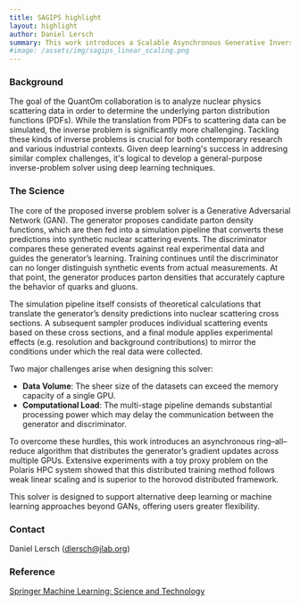 ```yaml
---
title: SAGIPS highlight
layout: highlight
author: Daniel Lersch
summary: This work introduces a Scalable Asynchronous Generative Inverse Problem Solver (SAGIPS) for high-performance computing systems. The resulting workflow utilizes an asynchronous ring-allreduce algorithm to transfer the gradients of a Generative Adverserial Network (GAN) across multiple GPUs. Experiments with a scientific proxy application demonstrate convergence quality comparable to traditional methods and near-linear weak scaling. This novel approach holds the potential to significantly advance methods for solving complex, large-scale inverse problems.
#image: /assets/img/sagips_linear_scaling.png
---
```


### Background

The goal of the QuantOm collaboration is to analyze nuclear physics scattering data in order to determine the underlying parton distribution functions (PDFs). While the translation from PDFs to scattering data can be simulated, the inverse problem is significantly more challenging. Tackling these kinds of inverse problems is crucial for both contemporary research and various industrial contexts. Given deep learning's success in addresing similar complex challenges, it's logical to develop a general-purpose inverse-problem solver using deep learning techniques.

### The Science

The core of the proposed inverse problem solver is a Generative Adversarial Network (GAN). The generator proposes candidate parton density functions, which are then fed into a simulation pipeline that converts these predictions into synthetic nuclear scattering events. The discriminator compares these generated events against real experimental data and guides the generator’s learning. Training continues until the discriminator can no longer distinguish synthetic events from actual measurements. At that point, the generator produces parton densities that accurately capture the behavior of quarks and gluons.

The simulation pipeline itself consists of theoretical calculations that translate the generator’s density predictions into nuclear scattering cross sections. A subsequent sampler produces individual scattering events based on these cross sections, and a final module applies experimental effects (e.g. resolution and background contributions) to mirror the conditions under which the real data were collected.

Two major challenges arise when designing this solver:
 - **Data Volume**: The sheer size of the datasets can exceed the memory capacity of a single GPU.
 - **Computational Load**: The multi-stage pipeline demands substantial processing power which may delay the communication between the generator and discriminator.
   
To overcome these hurdles, this work introduces an asynchronous ring–all–reduce algorithm that distributes the generator’s gradient updates across multiple GPUs. Extensive experiments with a toy proxy problem on the Polaris HPC system showed that this distributed training method follows weak linear scaling and is superior to the horovod distributed framework. 

This solver is designed to support alternative deep learning or machine learning approaches beyond GANs, offering users greater flexibility.

### Contact

Daniel Lersch (<dlersch@jlab.org>)

### Reference

[Springer Machine Learning: Science and Technology](https://iopscience.iop.org/article/10.1088/2632-2153/adc8fb)
